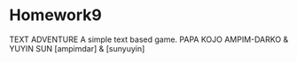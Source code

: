 # Homework9
TEXT ADVENTURE
A simple text based game.
PAPA KOJO AMPIM-DARKO & YUYIN SUN
[ampimdar] & [sunyuyin]



